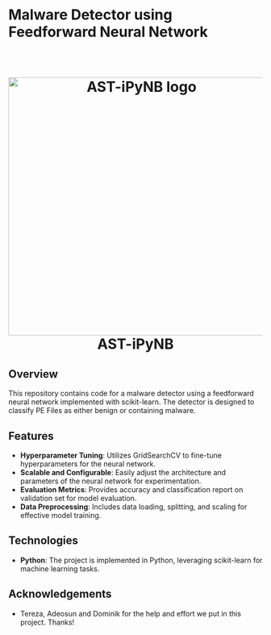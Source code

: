 # Malware Detector using Feedforward Neural Network

<h1 align="center">
  <br>
  <img width="512" alt="AST-iPyNB logo" src="https://github.com/Simo56/AST-iPyNB/assets/20564263/967fa4ba-d31a-4d33-8e07-2978e184c7ff">
  <br>
  AST-iPyNB
  <br>
</h1>

## Overview

This repository contains code for a malware detector using a feedforward neural network implemented with scikit-learn. The detector is designed to classify PE Files as either benign or containing malware.

## Features

- **Hyperparameter Tuning**: Utilizes GridSearchCV to fine-tune hyperparameters for the neural network.
- **Scalable and Configurable**: Easily adjust the architecture and parameters of the neural network for experimentation.
- **Evaluation Metrics**: Provides accuracy and classification report on validation set for model evaluation.
- **Data Preprocessing**: Includes data loading, splitting, and scaling for effective model training.

## Technologies

- **Python**: The project is implemented in Python, leveraging scikit-learn for machine learning tasks.

## Acknowledgements

- Tereza, Adeosun and Dominik for the help and effort we put in this project. Thanks!
